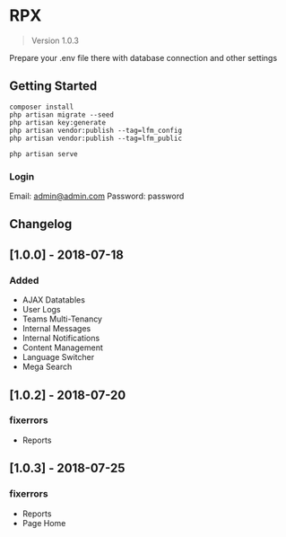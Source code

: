 # RPX
> Version 1.0.3

Prepare your .env file there with database connection and other settings

## Getting Started

```
composer install
php artisan migrate --seed
php artisan key:generate
php artisan vendor:publish --tag=lfm_config
php artisan vendor:publish --tag=lfm_public
```

```
php artisan serve
```

### Login

Email: admin@admin.com
Password: password

## Changelog

## [1.0.0] - 2018-07-18
### Added

- AJAX Datatables
- User Logs
- Teams Multi-Tenancy
- Internal Messages
- Internal Notifications
- Content Management
- Language Switcher
- Mega Search

## [1.0.2] - 2018-07-20
### fixerrors

- Reports

## [1.0.3] - 2018-07-25
### fixerrors

- Reports
- Page Home